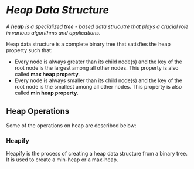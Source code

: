 # _Heap Data Structure_

_A **heap** is a specialized tree - based data strucutre that plays a crucial role in various algorithms and applications._

Heap data structure is a complete binary tree that satisfies the heap property such that:
* Every node is always greater than its child node(s) and the key of the root node is the largest among all other nodes. This property is also called **max heap property**.
* Every node is always smaller than its child node(s) and the key of the root node is the smallest among all other nodes. This property is also called **min heap property**.

## Heap Operations
Some of the operations on heap are described below:

### Heapify
Heapify is the process of creating a heap data structure from a binary tree. It is used to create a min-heap or a max-heap.

